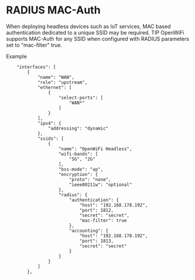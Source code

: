 # RADIUS MAC-Auth

When deploying headless devices such as IoT services, MAC based authentication dedicated to a unique SSID may be required. TIP OpenWiFi supports MAC-Auth for any SSID when configured with RADIUS parameters set to "mac-filter" true.

Example

```
    "interfaces": [
        {
            "name": "WAN",
            "role": "upstream",
            "ethernet": [
                {
                    "select-ports": [
                        "WAN*"
                    ]
                }
            ],
            "ipv4": {
                "addressing": "dynamic"
            },
            "ssids": [
                {
                    "name": "OpenWiFi Headless",
                    "wifi-bands": [
                        "5G", "2G"
                    ],
                    "bss-mode": "ap",
                    "encryption": {
                        "proto": "none",
                        "ieee80211w": "optional"
                    },
                    "radius": {
                        "authentication": {
                            "host": "192.168.178.192",
                            "port": 1812,
                            "secret": "secret",
                            "mac-filter": true
                        },
                        "accounting": {
                            "host": "192.168.178.192",
                            "port": 1813,
                            "secret": "secret"
                        }
                    }
                }
            ]
        },
```

